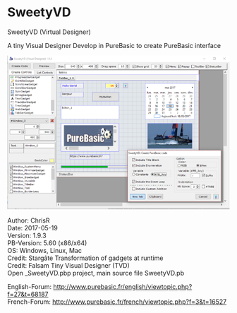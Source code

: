 # SweetyVD
SweetyVD (Virtual Designer)

A tiny Visual Designer Develop in PureBasic to create PureBasic interface

![Alt text](/ScreenShot/SweetyVD.png?raw=true "SweetyVD")

Author: ChrisR <br />
Date: 2017-05-19 <br />
Version: 1.9.3 <br />
PB-Version: 5.60 (x86/x64) <br />
OS: Windows, Linux, Mac <br />
Credit: Stargâte Transformation of gadgets at runtime <br />
Credit: Falsam Tiny Visual Designer (TVD) <br />
Open _SweetyVD.pbp project, main source file SweetyVD.pb <br />

English-Forum: http://www.purebasic.fr/english/viewtopic.php?f=27&t=68187 <br />
French-Forum: http://www.purebasic.fr/french/viewtopic.php?f=3&t=16527
